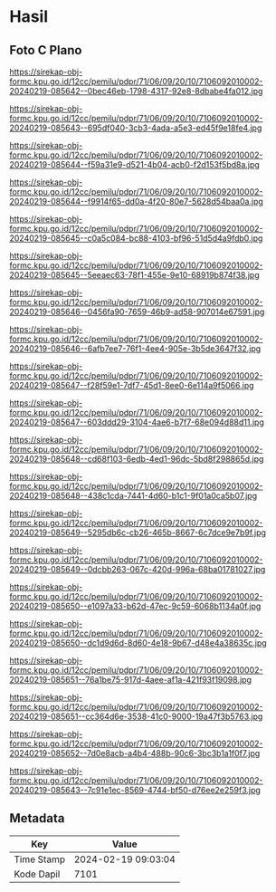 # Hasil

## Foto C Plano

https://sirekap-obj-formc.kpu.go.id/12cc/pemilu/pdpr/71/06/09/20/10/7106092010002-20240219-085642--0bec46eb-1798-4317-92e8-8dbabe4fa012.jpg

https://sirekap-obj-formc.kpu.go.id/12cc/pemilu/pdpr/71/06/09/20/10/7106092010002-20240219-085643--695df040-3cb3-4ada-a5e3-ed45f9e18fe4.jpg

https://sirekap-obj-formc.kpu.go.id/12cc/pemilu/pdpr/71/06/09/20/10/7106092010002-20240219-085644--f59a31e9-d521-4b04-acb0-f2d153f5bd8a.jpg

https://sirekap-obj-formc.kpu.go.id/12cc/pemilu/pdpr/71/06/09/20/10/7106092010002-20240219-085644--f9914f65-dd0a-4f20-80e7-5628d54baa0a.jpg

https://sirekap-obj-formc.kpu.go.id/12cc/pemilu/pdpr/71/06/09/20/10/7106092010002-20240219-085645--c0a5c084-bc88-4103-bf96-51d5d4a9fdb0.jpg

https://sirekap-obj-formc.kpu.go.id/12cc/pemilu/pdpr/71/06/09/20/10/7106092010002-20240219-085645--5eeaec63-78f1-455e-9e10-68919b874f38.jpg

https://sirekap-obj-formc.kpu.go.id/12cc/pemilu/pdpr/71/06/09/20/10/7106092010002-20240219-085646--0456fa90-7659-46b9-ad58-907014e67591.jpg

https://sirekap-obj-formc.kpu.go.id/12cc/pemilu/pdpr/71/06/09/20/10/7106092010002-20240219-085646--6afb7ee7-76f1-4ee4-905e-3b5de3647f32.jpg

https://sirekap-obj-formc.kpu.go.id/12cc/pemilu/pdpr/71/06/09/20/10/7106092010002-20240219-085647--f28f59e1-7df7-45d1-8ee0-6e114a9f5066.jpg

https://sirekap-obj-formc.kpu.go.id/12cc/pemilu/pdpr/71/06/09/20/10/7106092010002-20240219-085647--603ddd29-3104-4ae6-b7f7-68e094d88d11.jpg

https://sirekap-obj-formc.kpu.go.id/12cc/pemilu/pdpr/71/06/09/20/10/7106092010002-20240219-085648--cd68f103-6edb-4ed1-96dc-5bd8f298865d.jpg

https://sirekap-obj-formc.kpu.go.id/12cc/pemilu/pdpr/71/06/09/20/10/7106092010002-20240219-085648--438c1cda-7441-4d60-b1c1-9f01a0ca5b07.jpg

https://sirekap-obj-formc.kpu.go.id/12cc/pemilu/pdpr/71/06/09/20/10/7106092010002-20240219-085649--5295db6c-cb26-465b-8667-6c7dce9e7b9f.jpg

https://sirekap-obj-formc.kpu.go.id/12cc/pemilu/pdpr/71/06/09/20/10/7106092010002-20240219-085649--0dcbb263-067c-420d-996a-68ba01781027.jpg

https://sirekap-obj-formc.kpu.go.id/12cc/pemilu/pdpr/71/06/09/20/10/7106092010002-20240219-085650--e1097a33-b62d-47ec-9c59-6068b1134a0f.jpg

https://sirekap-obj-formc.kpu.go.id/12cc/pemilu/pdpr/71/06/09/20/10/7106092010002-20240219-085650--dc1d9d6d-8d60-4e18-9b67-d48e4a38635c.jpg

https://sirekap-obj-formc.kpu.go.id/12cc/pemilu/pdpr/71/06/09/20/10/7106092010002-20240219-085651--76a1be75-917d-4aee-af1a-421f93f19098.jpg

https://sirekap-obj-formc.kpu.go.id/12cc/pemilu/pdpr/71/06/09/20/10/7106092010002-20240219-085651--cc364d6e-3538-41c0-9000-19a47f3b5763.jpg

https://sirekap-obj-formc.kpu.go.id/12cc/pemilu/pdpr/71/06/09/20/10/7106092010002-20240219-085652--7d0e8acb-a4b4-488b-90c6-3bc3b1a1f0f7.jpg

https://sirekap-obj-formc.kpu.go.id/12cc/pemilu/pdpr/71/06/09/20/10/7106092010002-20240219-085643--7c91e1ec-8569-4744-bf50-d76ee2e259f3.jpg


## Metadata

| Key        | Value               |
| ---------- | ------------------- |
| Time Stamp | 2024-02-19 09:03:04 |
| Kode Dapil | 7101                |



